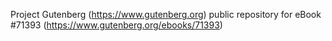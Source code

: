 Project Gutenberg (https://www.gutenberg.org) public repository
for eBook #71393 (https://www.gutenberg.org/ebooks/71393)
